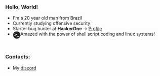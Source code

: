 ### Hello, World!

- I'm a 20 year old man from Brazil
- Currently studying offensive security
- Starter bug hunter at **HackerOne** -> [Profile]
- Amazed with the power of shell script coding and linux systems! [<img align="left" alt="Terminal" width="24px" src="https://raw.githubusercontent.com/github/explore/80688e429a7d4ef2fca1e82350fe8e3517d3494d/topics/terminal/terminal.png" />][Shell]

</br>

### Contacts:

- My [discord]


<!-- Links -->
[Profile]: https://hackerone.com/rodricbr?type=user
[Shell]: https://en.wikipedia.org/wiki/Shell_script
[discord]: https://icon-library.com/images/discord-user-icon/discord-user-icon-16.jpg
